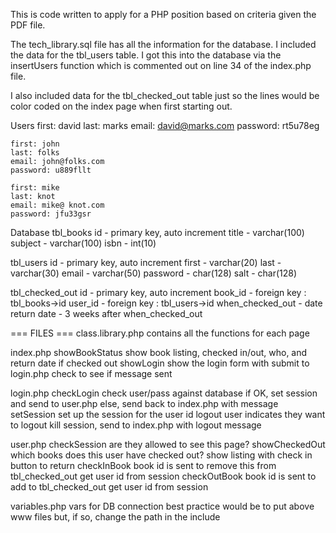 This is code written to apply for a PHP position based on criteria given the PDF file.

The tech_library.sql file has all the information for the database. I included the data for the tbl_users table. I got this into the database via the insertUsers function which is commented out on line 34 of the index.php file. 

I also included data for the tbl_checked_out table just so the lines would be color coded on the index page when first starting out.


Users
	first: david
	last: marks
	email: david@marks.com
	password: rt5u78eg

	first: john
	last: folks
	email: john@folks.com
	password: u889fllt

	first: mike
	last: knot
	email: mike@ knot.com
	password: jfu33gsr


Database
tbl_books
	id - primary key, auto increment
	title - varchar(100)
	subject - varchar(100)
	isbn - int(10)

tbl_users
	id - primary key, auto increment
	first - varchar(20)
	last - varchar(30)
	email - varchar(50)
	password - char(128)
	salt - char(128)

tbl_checked_out
	id - primary key, auto increment
	book_id - foreign key : tbl_books->id
	user_id - foreign key : tbl_users->id
	when_checked_out - date
	return date - 3 weeks after when_checked_out

=== FILES ===
class.library.php
	contains all the functions for each page	

index.php
	showBookStatus
		show book listing, checked in/out, who, and return date if checked out
	showLogin
		show the login form with submit to login.php
		check to see if message sent

login.php
	checkLogin
		check user/pass against database
		if OK, set session and send to user.php
		else, send back to index.php with message
	setSession
		set up the session for the user id
	logout
		user indicates they want to logout
		kill session, send to index.php with logout message

user.php
	checkSession
		are they allowed to see this page?
	showCheckedOut
		which books does this user have checked out?
		show listing with check in button to return
	checkInBook
		book id is sent to remove this from tbl_checked_out
		get user id from session
	checkOutBook
		book id is sent to add to tbl_checked_out
		get user id from session


variables.php
	vars for DB connection
	best practice would be to put above www files but, if so, change the path in the include
	















